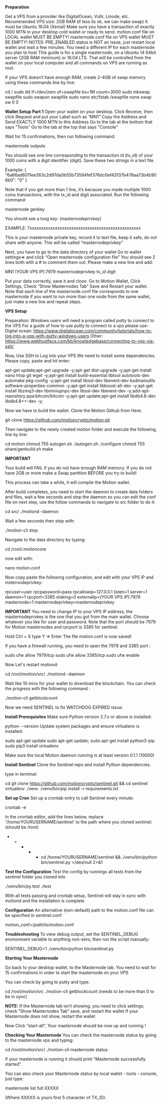 **Preparation**

Get a VPS from a provider like DigitalOcean, Vultr, Linode, etc.
Recommended VPS size: 2GB RAM (if less its ok, we can make swap)
It must be Ubuntu 16.04 (Xenial)
Make sure you have a transaction of exactly 1000 MTN in your desktop cold wallet or ready to send.
motion.conf file on LOCAL wallet MUST BE EMPTY!
masternode.conf file on VPS wallet MUST BE EMPTY!
NOTES: PRE_ENABLED status is NOT an issue, just restart local wallet and wait a few minutes.
You need a different IP for each masternode you plan to host
This guide is for a single masternode, on a Ubuntu 14 64bit server (2GB RAM minimum) or 16.04 LTS. That will be controlled from the wallet on your local computer and all commands on VPS are running as root.

If your VPS doesn’t have enough RAM, create 2–4GB of swap memory using these commands line by line:

cd /
sudo dd if=/dev/zero of=swapfile bs=1M count=3000
sudo mkswap swapfile
sudo swapon swapfile
sudo nano etc/fstab
/swapfile none swap sw 0 0

**Wallet Setup Part 1**
Open your wallet on your desktop.
Click Receive, then click Request and put your Label such as “MN1”
Copy the Address and Send EXACTLY 1000 MTN to this Address
Go to the tab at the bottom that says "Tools"
Go to the tab at the top that says "Console"

Wait for 15 confirmations, then run following command:

masternode outputs

You should see one line corresponding to the transaction id (tx_id) of your 1000 coins with a digit identifier (digit). Save these two strings in a text file.

Example:
{
  "6a66ad6011ee363c2d97da0b55b73584fef376dc0ef43137b478aa73b4b906b0": "0"
}

Note that if you get more than 1 line, it’s because you made multiple 1000 coins transactions, with the tx_id and digit associated.
Run the following command:

masternode genkey

You should see a long key: (masternodeprivkey)

EXAMPLE: 7xxxxxxxxxxxxxxxxxxxxxxxxxxxxxxxxxxxxxxxxxxxxxxxx

This is your masternode private key, record it to text file, keep it safe, do not share with anyone.
This will be called “masternodeprivkey”

Next, you have to go to the data directory of your wallet 
Go to wallet settings=> and click “Open masternode configuration file”
You should see 2 lines both with a # to comment them out. Please make a new line and add:

MN1 (YOUR VPS IP):7979 masternodeprivkey tx_id digit

Put your data correctly, save it and close.
Go to Motion Wallet, Click Settings, Check “Show Masternodes Tab”
Save and Restart your wallet.
Note that each line of the masternode.conf file corresponds to one masternode if you want to run more than one node from the same wallet,
just make a new line and repeat steps.

**VPS Setup**

Preparation:
Windows users will need a program called putty to connect to the VPS
For a guide of how to use putty to connect to a vps please use-
Digital ocean: https://www.digitalocean.com/community/tutorials/how-to-log-into-a-vps-with-putty-windows-users
Other: https://www.webhostface.com/kb/knowledgebase/connecting-to-vps-via-ssh/

Now, Use SSH to Log into your VPS
We need to install some dependencies. Please copy, paste and hit enter:

apt-get update;apt-get upgrade -y;apt-get dist-upgrade -y;apt-get install nano htop git wget -y;apt-get install build-essential libtool autotools-dev automake pkg-config -y;apt-get install libssl-dev libevent-dev bsdmainutils software-properties-common -y;apt-get install libboost-all-dev -y;apt-get install libzmq3-dev libminiupnpc-dev libssl-dev libevent-dev -y;add-apt-repository ppa:bitcoin/bitcoin -y;apt-get update;apt-get install libdb4.8-dev libdb4.8++-dev -y;

Now we have to build the wallet. Clone the Motion Github from Here:

git clone https://github.com/motioncrypto/motion.git

Then navigate to the newly created motion folder and execute the following, line by line:

cd motion
chmod 755 autogen.sh
./autogen.sh
./configure
chmod 755 share/genbuild.sh
make


**IMPORTANT**

Your build will FAIL if you do not have enough RAM memory. If you do not have 2GB or more make a Swap partition BEFORE you try to build!

This process can take a while, it will compile the Motion wallet.

After build completes, you need to start the daemon to create data folders and files, wait a few seconds and stop the daemon 
so you can edit the conf file on next step, use the follow commands to navigate to src folder to do it:

cd src/
./motiond -daemon

Wait a few seconds then stop with:

./motion-cli stop

Navigate to the data directory by typing:

cd /root/.motioncore

now edit with:

nano motion.conf

Now copy paste the following configuration, and edit with your VPS IP and msternodeprivkey:

rpcuser=user
rpcpassword=pass
rpcallowip=127.0.0.1
listen=1
server=1
daemon=1
rpcport=3385
staking=0
externalip=(YOUR VPS IP):7979
masternode=1
masternodeprivkey=masternodeprivkey

**IMPORTANT**
You need to change IP to your VPS IP address, the masternodeprivkey is the one that you got from the main wallet.
Choose whatever you like for user and password. Note that the port should be 7979 for Motion masternodes and rpcport is 3385 for sentinel.

Hold Ctrl + X
type Y => Enter The file motion.conf is now saved!

If you have a firewall running, you need to open the 7979 and 3385 port :

sudo ufw allow 7979/tcp
sudo ufw allow 3385/tcp
sudo ufw enable

Now Let's restart motiond:

cd /root/motion/src/
./motiond -daemon

Wait like 10 mins for your wallet to download the blockchain. You can check the progress with the following command :

./motion-cli getblockcount

Now we need SENTINEL to fix WATCHDOG EXPIRED issue:

**Install Prerequisites**
Make sure Python version 2.7.x or above is installed:

python --version
Update system packages and ensure virtualenv is installed:

sudo apt-get update
sudo apt-get update; sudo apt-get install python3-pip
sudo pip3 install virtualenv

Make sure the local Motion daemon running is at least version 0.1.1 (10000)

**Install Sentinel**
Clone the Sentinel repo and install Python dependencies.

type in terminal:

cd
git clone https://github.com/motioncrypto/sentinel.git && cd sentinel
virtualenv ./venv
./venv/bin/pip install -r requirements.txt

**Set up Cron**
Set up a crontab entry to call Sentinel every minute:

crontab -e

In the crontab editor, add the lines below, replace '/home/YOURUSERNAME/sentinel' to the path where you cloned sentinel: (should be /root)

* * * * * cd /home/YOURUSERNAME/sentinel && ./venv/bin/python bin/sentinel.py >/dev/null 2>&1

**Test the Configuration**
Test the config by runnings all tests from the sentinel folder you cloned into

./venv/bin/py.test ./test

With all tests passing and crontab setup, Sentinel will stay in sync with motiond and the installation is complete

**Configuration**
An alternative (non-default) path to the motion.conf file can be specified in sentinel.conf:

motion_conf=/path/to/motion.conf

**Troubleshooting**
To view debug output, set the SENTINEL_DEBUG environment variable to anything non-zero, then run the script manually:

SENTINEL_DEBUG=1 ./venv/bin/python bin/sentinel.py

**Starting Your Masternode**

Go back to your desktop wallet, to the Masternode tab.
You need to wait for 15 confirmations in order to start the masternode on your VPS

You can check by going to putty and type:

cd /root/motion/src
./motion-cli getblockcount (needs to be more than 0 to be in sync)

**NOTE:** 
If the Masternode tab isn’t showing, you need to  click settings, check “Show Masternodes Tab” save, and restart the wallet
If your Masternode does not show, restart the wallet
 
Now Click “start-all”. Your masternode should be now up and running !

**Checking Your Masternode**
You can check the masternode status by going to the masternode vps and typing:

cd /root/motion/src/
./motion-cli masternode status
 
If your masternode is running it should print “Masternode successfully started”.
 
You can also check your Masternode status by local wallet - tools - console, just type:
 
masternode list full XXXXX
 
(Where XXXXX is yours first 5 character of TX_ID).
